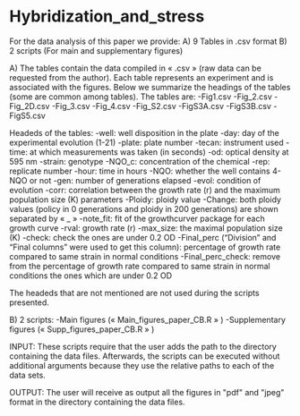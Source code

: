 # Hybridization_and_stress
For the data analysis of this paper we provide:
	A) 9 Tables in .csv format
	B) 2 scripts (For main and supplementary figures)


A) The tables contain the data compiled in « .csv » (raw data can be requested from the author). Each table represents an experiment and is associated with the figures. Below we summarize the headings of the tables (some are common among tables). The tables are:
-Fig1.csv
-Fig_2.csv
-Fig_2D.csv
-Fig_3.csv
-Fig_4.csv
-Fig_S2.csv
-FigS3A.csv
-FigS3B.csv
-FigS5.csv


Headeds of the tables:
	-well: well disposition in the plate
	-day: day of the experimental evolution (1-21)
	-plate: plate number 
	-tecan: instrument used
	-time: at which measurements was taken (in seconds)
	-od: optical density at 595 nm
	-strain: genotype
	-NQO_c: concentration of the chemical
	-rep:  replicate number
	-hour: time in hours
	-NQO: whether the well contains 4-NQO or not
	-gen: number of generations elapsed
	-evol: condition of evolution
	-corr: correlation between the growth rate (r) and the maximum population size (K) parameters
	-Ploidy: ploidy value
	-Change: both ploidy values (policy in 0 generations and ploidy in 200 generations) are shown separated by « _ »
	-note_fit: fit of the growthcurver package for each growth curve
	-rval: growth rate (r)
	-max_size:  the maximal population size (K)
	-check: check the ones are under 0.2 OD
	-Final_perc (“Division” and “Final columns” were used to get this column): percentage of growth rate compared to same strain in normal conditions
	-Final_perc_check: remove from the percentage of growth rate compared to same strain in normal conditions the ones which are under 0.2 OD

The headeds that are not mentioned are not used during the scripts presented.

B) 2 scripts:
	-Main figures (« Main_figures_paper_CB.R » )
	-Supplementary figures (« Supp_figures_paper_CB.R » )

INPUT: These scripts require that the user adds the path to the directory containing the data files. Afterwards, the scripts can be executed without additional arguments because they use the relative paths to each of the data sets.

OUTPUT: The user will receive as output all the figures in "pdf" and "jpeg" format in the directory containing the data files.




